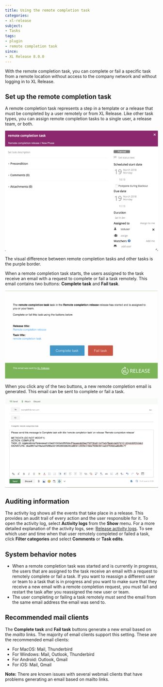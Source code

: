 ```yaml
---
title: Using the remote completion task
categories:
- xl-release
subject:
- Tasks
tags:
- plugin
- remote completion task
since:
- XL Release 8.0.0
---
```


With the remote completion task, you can complete or fail a specific task from a remote location without access to the company network and without logging in to XL Release.

## Set up the remote completion task

A remote completion task represents a step in a template or a release that must be completed by a user remotely or from XL Release.
Like other task types, you can assign remote completion tasks to a single user, a release team, or both.

![Remote Completion Task](../images/remote-completion-plugin/remote-completion-task.png)

The visual difference between remote completion tasks and other tasks is the purple border.

When a remote completion task starts, the users assigned to the task receive an email with a request to complete or fail a task remotely. This email contains two buttons: **Complete task** and **Fail task**.

![Remote Completion Task Email](../images/remote-completion-plugin/remote-completion-email.png)

When you click any of the two buttons, a new remote completion email is generated. This email can be sent to complete or fail a task.

![Remote Completion Task Email Request](../images/remote-completion-plugin/remote-completion-email-request.png)

## Auditing information

The activity log shows all the events that take place in a release. This provides an audit trail of every action and the user responsible for it. To open the activity log, select **Activity logs** from the **Show** menu. For a more detailed explanation of the activity logs, see: [Release activity logs](/xl-release/concept/release-activity-logs.html).
To see which user and time when that user remotely completed or failed a task, click **Filter categories** and select **Comments** or **Task edits**.

## System behavior notes

* When a remote completion task was started and is currently in progress, the users that are assigned to the task receive an email with a request to remotely complete or fail a task.
If you want to reassign a different user or team to a task that is in progress and you want to make sure that they receive a new email with a remote completion request, you must fail and restart the task after you reassigned the new user or team.
* The user completing or failing a task remotely must send the email from the same email address the email was send to.

## Recommended mail clients

The **Complete task** and **Fail task** buttons generate a new email based on the _mailto_ links. The majority of email clients support this setting.
These are the recommended email clients:

* For MacOS: Mail, Thunderbird
* For Windows: Mail, Outlook, Thunderbird
* For Android: Outlook, Gmail
* For iOS: Mail, Gmail

**Note:** There are known issues with several webmail clients that have problems generating an email based on mailto links.
